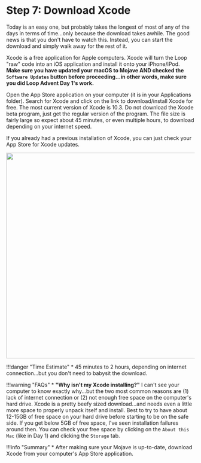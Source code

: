 # Step 7: Download Xcode

Today is an easy one, but probably takes the longest of most of any of the days in terms of time...only because the download takes awhile. The good news is that you don't have to watch this. Instead, you can start the download and simply walk away for the rest of it.

Xcode is a free application for Apple computers. Xcode will turn the Loop "raw" code into an iOS application and install it onto your iPhone/iPod. **Make sure you have updated your macOS to Mojave AND checked the `Software Updates` button before proceeding...in other words, make sure you did Loop Advent Day 1's work.**

Open the App Store application on your computer (it is in your Applications folder). Search for Xcode and click on the link to download/install Xcode for free. The most current version of Xcode is 10.3. Do not download the Xcode beta program, just get the regular version of the program. The file size is fairly large so expect about 45 minutes, or even multiple hours, to download depending on your internet speed. 

If you already had a previous installation of Xcode, you can just check your App Store for Xcode updates.

<p align="center">
<img src="https://loopkit.github.io/loopdocs/build/img/xcode1.png" width="550">
</p>

!!!danger "Time Estimate"
    * 45 minutes to 2 hours, depending on internet connection...but you don't need to babysit the download.

!!!warning "FAQs"
    * **"Why isn't my Xcode installing?"** I can't see your computer to know exactly why...but the two most common reasons are (1) lack of internet connection or (2) not enough free space on the computer's hard drive. Xcode is a pretty beefy sized download...and needs even a little more space to properly unpack itself and install. Best to try to have about 12-15GB of free space on your hard drive before starting to be on the safe side. If you get below 5GB of free space, I've seen installation failures around then. You can check your free space by clicking on the `About this Mac` (like in Day 1) and clicking the `Storage` tab.

!!!info "Summary"
    * After making sure your Mojave is up-to-date, download Xcode from your computer's App Store application.


